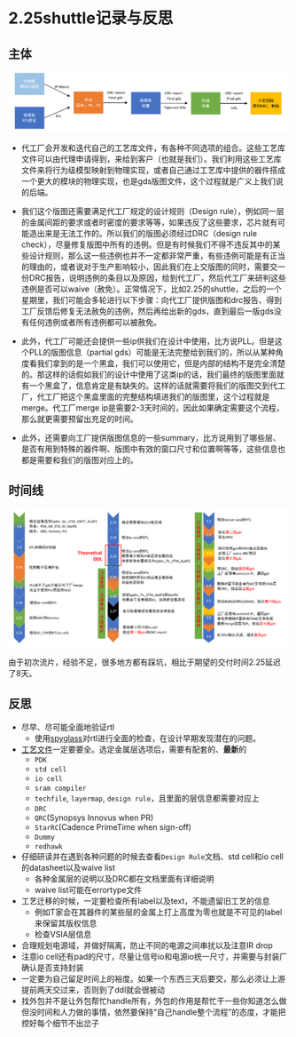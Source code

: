 # 2.25shuttle记录与反思

## 主体

![part](image.png)

- 代工厂会开发和迭代自己的工艺库文件，有各种不同选项的组合。这些工艺库文件可以由代理申请得到，来给到客户（也就是我们）。我们利用这些工艺库文件来将行为级模型映射到物理实现，或者自己通过工艺库中提供的器件搭成一个更大的模块的物理实现，也是gds版图文件，这个过程就是广义上我们说的后端。

- 我们这个版图还需要满足代工厂规定的设计规则（Design rule），例如同一层的金属间距的要求或者时密度的要求等等，如果违反了这些要求，芯片就有可能造出来是无法工作的。所以我们的版图必须经过DRC（design rule check），尽量修复版图中所有的违例。但是有时候我们不得不违反其中的某些设计规则，那么这一些违例也并不一定都非常严重，有些违例可能是有正当的理由的，或者说对于生产影响较小，因此我们在上交版图的同时，需要交一份DRC报告，说明违例的条目以及原因，给到代工厂，然后代工厂来研判这些违例是否可以waive（赦免）。正常情况下，比如2.25的shuttle，之后的一个星期里，我们可能会多轮进行以下步骤：向代工厂提供版图和drc报告、得到工厂反馈后修复无法赦免的违例，然后再给出新的gds，直到最后一版gds没有任何违例或者所有违例都可以被赦免。

- 此外，代工厂可能还会提供一些ip供我们在设计中使用，比方说PLL。但是这个PLL的版图信息（partial gds）可能是无法完整给到我们的，所以从某种角度看我们拿到的是一个黑盒，我们可以使用它，但是内部的结构不是完全清楚的。那这样的话假如我们的设计中使用了这类ip的话，我们最终的版图里面就有一个黑盒了，信息肯定是有缺失的。这样的话就需要将我们的版图交到代工厂，代工厂把这个黑盒里面的完整结构填进我们的版图里，这个过程就是merge。代工厂merge ip是需要2-3天时间的，因此如果确定需要这个流程，那么就更需要预留出充足的时间。

- 此外，还需要向工厂提供版图信息的一些summary，比方说用到了哪些层、是否有用到特殊的器件啊、版图中有效的窗口尺寸和位置啊等等，这些信息也都是需要和我们的版图对应上的。

## 时间线

![time](image-1.png)

由于初次流片，经验不足，很多地方都有踩坑，相比于期望的交付时间2.25延迟了8天。

## 反思

- 尽早、尽可能全面地验证rtl
  - 使用[spyglass](/frontend/spyglass.md)对rtl进行全面的检查，在设计早期发现潜在的问题。
- [工艺文件](/basic/smic28HKD.md)一定要要全。选定金属层选项后，需要有配套的、**最新**的
  - `PDK`
  - `std cell`
  - `io cell`
  - `sram compiler`
  - `techfile`, `layermap`, `design rule`，且里面的层信息都需要对应上
  - `DRC`
  - `QRC`(Synopsys Innovus when PR)
  - `StarRC`(Cadence PrimeTime when sign-off)
  - `Dummy`
  - `redhawk`
- 仔细研读并在遇到各种问题的时候去查看`Design Rule`文档、std cell和io cell的datasheet以及waive list
  - 各种金属层的说明以及DRC都在文档里面有详细说明
  - waive list可能在errortype文件
- 工艺迁移的时候，一定要检查所有label以及text，不能遗留旧工艺的信息
  - 例如T家会在其器件的某些层的金属上打上高度为零也就是不可见的label来保留其版权信息
  - 检查VSIA层信息
- 合理规划电源域，并做好隔离，防止不同的电源之间串扰以及注意IR drop
- 注意io cell还有pad的尺寸，尽量让信号io和电源io统一尺寸，并需要与封装厂确认是否支持封装
- 一定要为自己留足时间上的裕度。如果一个东西三天后要交，那么必须让上游提前两天交过来，否则到了ddl就会很被动
- 找外包并不是让外包帮忙handle所有，外包的作用是帮忙干一些你知道怎么做但没时间和人力做的事情，依然要保持“自己handle整个流程”的态度，才能把控好每个细节不出岔子
